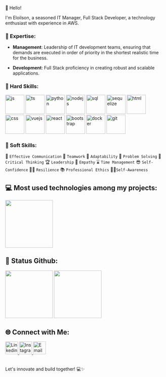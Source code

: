 👋 Hello!

  I'm Eloilson, a seasoned IT Manager, Full Stack Developer, a technology enthusiast with experience in AWS.

### 🚀 Expertise:

- **Management**: 
 Leadership of IT development teams, ensuring that demands are executed in order of priority in the shortest realistic time for the business.

- **Development**:
Full Stack proficiency in creating robust and scalable applications.

### 🔧 Hard Skills:
 
<div>
    <img alt="js" src="https://seeklogo.com/images/J/javascript-logo-8892AEFCAC-seeklogo.com.png" height="60"/>
    <img margin="10" alt="ts" src="https://seeklogo.com/images/T/typescript-logo-B29A3F462D-seeklogo.com.png" height="60"/>
    <img alt="python" src="https://cdn-icons-png.flaticon.com/128/5968/5968350.png" height="60"/>
    <img alt="nodejs" src="https://seeklogo.com/images/N/nodejs-logo-54107C5EDD-seeklogo.com.png?v=638179441380000000" height="60"/>
    <img alt="sql" src="https://cdn-icons-png.flaticon.com/512/2772/2772128.png" height="60"/>
    <img alt="sequelize" src="https://seeklogo.com/images/S/sequelize-logo-9A5075DB9F-seeklogo.com.png" height="60"/>
    <img alt="html" src="https://cdn-icons-png.flaticon.com/128/1051/1051277.png" height="60"/>
    <img alt="css" src="https://cdn-icons-png.flaticon.com/128/732/732190.png" height="60"/>
    <img alt="vuejs" src="https://logosdownload.com/logo/vue.js-logo-512.png" height="60"/>
    <img alt="react" src="https://cdn-icons-png.flaticon.com/128/1126/1126012.png" height="60"/>
    <img alt="bootstrap" src="https://seeklogo.com/images/B/bootstrap-logo-3C30FB2A16-seeklogo.com.png" height="60"/>
    <img alt="docker" src="https://seeklogo.com/images/D/docker-logo-CF97D0124B-seeklogo.com.png" height="60"/>
    <img alt="git" src="https://seeklogo.com/images/G/git-logo-A1D01DDA30-seeklogo.com.png" height="60"/>

### 🌟 Soft Skills:

💬 `Effective Communication`
🤝 `Teamwork`
🔄 `Adaptability`
🤯 `Problem Solving`
🧠 `Critical Thinking`
🏆 `Leadership`
🤗 `Empathy`
⌛ `Time Management`
😎 `Self-Confidence`
🏋️‍♂️ `Resilience`
📚 `Professional Ethics`
🧘‍♂️`Self-Awareness`

## 💻 Most used technologies among my projects:

 <img height="150" src="https://github-readme-stats-git-main-eloilsondosanjos.vercel.app/api/top-langs/?username=eloilsondosanjos&layout=compact&hide_title=true&theme=transparent"/>
 

## 🎯 Status Github:

<div>
  <img height="150" src="https://github-readme-stats-git-main-eloilsondosanjos.vercel.app/api?username=eloilsondosanjos&show_icons=true&hide_title=true&theme=transparent"/>

  <img height="150" src="https://github-readme-streak-stats-git-main-eloilsondosanjos.vercel.app?user=eloilsondosanjos&show_icons=true&hide_title=true&fire=5194F0&ring=5194F0&currStreakLabel=5194F0&theme=transparent"/>
</div> 

## 🌐 Connect with Me:

<div>
<a href="https://www.linkedin.com/in/eloilsondosanjos/" target="_blank">
  <img height="40" alt="Linkedin" src="https://seeklogo.com/images/L/linkedin-in-icon-logo-2E34704F04-seeklogo.com.png"/>
</a>

<a href="https://www.instagram.com/elo_dosanjos" target="_blank">
  <img height="40" alt="Instagram" src="https://seeklogo.com/images/I/instagram-new-2016-logo-D9D42A0AD4-seeklogo.com.png" />
</a>
<a href="https://twitter.com/eloilson_dos" target="_blank">
  <img  height="40" alt="Email" src="https://cdn-icons-png.flaticon.com/128/3256/3256013.png" />
</a>
</div>
</br>
</br>
Let's innovate and build together! 💻✨

 

